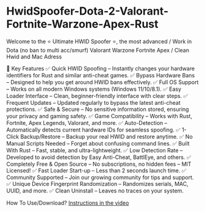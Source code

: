 # HwidSpoofer-Dota-2-Valorant-Fortnite-Warzone-Apex-Rust
Welcome to the ⭐ Ultimate HWID Spoofer ⭐, the most advanced / Work in Dota (no ban to multi acc/smurf) Valorant Warzone Fortnite Apex / Clean Hwid and Mac Adress

🌟 Key Features 
✅ Quick HWID Spoofing – Instantly changes your hardware identifiers for Rust and similar anti-cheat games.
✅ Bypass Hardware Bans – Designed to help you get around HWID bans effectively.
✅ Full OS Support – Works on all modern Windows systems (Windows 11/10/8.1).
✅ Easy Loader Interface – Clean, beginner-friendly interface with clear steps.
✅ Frequent Updates – Updated regularly to bypass the latest anti-cheat protections.
✅ Safe & Secure – No sensitive information stored, ensuring your privacy and gaming safety.
✅ Game Compatibility – Works with Rust, Fortnite, Apex Legends, Valorant, and more.
✅ Auto-Detection – Automatically detects current hardware IDs for seamless spoofing.
✅ 1-Click Backup/Restore – Backup your real HWID and restore anytime.
✅ No Manual Scripts Needed – Forget about confusing command lines.
✅ Built With Rust – Fast, stable, and ultra-lightweight.
✅ Low Detection Rate – Developed to avoid detection by Easy Anti-Cheat, BattlEye, and others.
✅ Completely Free & Open Source – No subscriptions, no hidden fees – MIT Licensed!
✅ Fast Loader Start-up – Less than 2 seconds launch time.
✅ Community Supported – Join our growing community for tips and support.
✅ Unique Device Fingerprint Randomization – Randomizes serials, MAC, UUID, and more.
✅ Clean Uninstall – Leaves no traces on your system.

How To Use/Download?
[Instructions in the video](https://www.youtube.com/watch?v=_cxuBYFiJuw)
